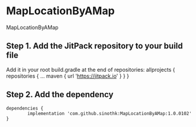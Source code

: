 # MapLocationByAMap
MapLocationByAMap

## Step 1. Add the JitPack repository to your build file
  Add it in your root build.gradle at the end of repositories:
    allprojects {
      repositories {
        ...
        maven { url 'https://jitpack.io' }
      }
    }
  
## Step 2. Add the dependency

    dependencies {
            implementation 'com.github.sinothk:MapLocationByAMap:1.0.0102'
    }
